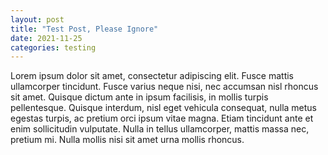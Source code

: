 ```yaml
---
layout: post
title: "Test Post, Please Ignore"
date: 2021-11-25
categories: testing
---
```


Lorem ipsum dolor sit amet, consectetur adipiscing elit. Fusce mattis ullamcorper tincidunt. Fusce varius neque nisi, nec accumsan nisl rhoncus sit amet. Quisque dictum ante in ipsum facilisis, in mollis turpis pellentesque. Quisque interdum, nisl eget vehicula consequat, nulla metus egestas turpis, ac pretium orci ipsum vitae magna. Etiam tincidunt ante et enim sollicitudin vulputate. Nulla in tellus ullamcorper, mattis massa nec, pretium mi. Nulla mollis nisi sit amet urna mollis rhoncus. 